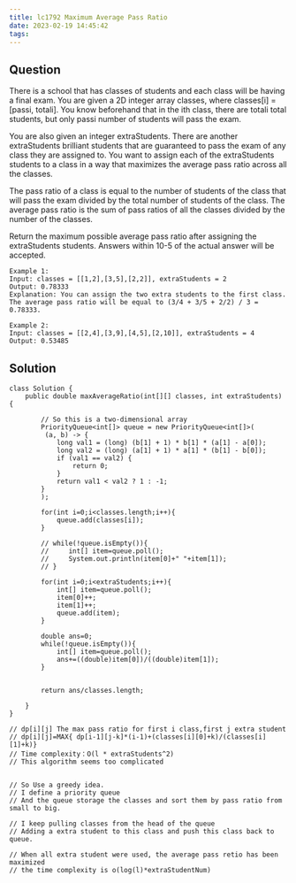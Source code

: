 ```yaml
---
title: lc1792 Maximum Average Pass Ratio
date: 2023-02-19 14:45:42
tags:
---
```


## Question

There is a school that has classes of students and each class will be having a final exam. You are given a 2D integer array classes, where classes[i] = [passi, totali]. You know beforehand that in the ith class, there are totali total students, but only passi number of students will pass the exam.

You are also given an integer extraStudents. There are another extraStudents brilliant students that are guaranteed to pass the exam of any class they are assigned to. You want to assign each of the extraStudents students to a class in a way that maximizes the average pass ratio across all the classes.

The pass ratio of a class is equal to the number of students of the class that will pass the exam divided by the total number of students of the class. The average pass ratio is the sum of pass ratios of all the classes divided by the number of the classes.

Return the maximum possible average pass ratio after assigning the extraStudents students. Answers within 10-5 of the actual answer will be accepted.

```
Example 1:
Input: classes = [[1,2],[3,5],[2,2]], extraStudents = 2
Output: 0.78333
Explanation: You can assign the two extra students to the first class. The average pass ratio will be equal to (3/4 + 3/5 + 2/2) / 3 = 0.78333.

Example 2:
Input: classes = [[2,4],[3,9],[4,5],[2,10]], extraStudents = 4
Output: 0.53485

```



## Solution



```
class Solution {
    public double maxAverageRatio(int[][] classes, int extraStudents) {

        // So this is a two-dimensional array
        PriorityQueue<int[]> queue = new PriorityQueue<int[]>(
         (a, b) -> {
            long val1 = (long) (b[1] + 1) * b[1] * (a[1] - a[0]);
            long val2 = (long) (a[1] + 1) * a[1] * (b[1] - b[0]);
            if (val1 == val2) {
                return 0;
            }
            return val1 < val2 ? 1 : -1;
        }
        );

        for(int i=0;i<classes.length;i++){
            queue.add(classes[i]);
        }

        // while(!queue.isEmpty()){
        //     int[] item=queue.poll();
        //     System.out.println(item[0]+" "+item[1]);
        // }

        for(int i=0;i<extraStudents;i++){
            int[] item=queue.poll();
            item[0]++;
            item[1]++;
            queue.add(item);
        }

        double ans=0;
        while(!queue.isEmpty()){
            int[] item=queue.poll();
            ans+=((double)item[0])/((double)item[1]);
        }

        
        return ans/classes.length;

    }
}

// dp[i][j] The max pass ratio for first i class,first j extra student
// dp[i][j]=MAX{ dp[i-1][j-k]*(i-1)+(classes[i][0]+k)/(classes[i][1]+k)}
// Time complexity：O(l * extraStudents^2)
// This algorithm seems too complicated


// So Use a greedy idea.
// I define a priority queue
// And the queue storage the classes and sort them by pass ratio from small to big.

// I keep pulling classes from the head of the queue
// Adding a extra student to this class and push this class back to queue.

// When all extra student were used, the average pass retio has been maximized
// the time complexity is o(log(l)*extraStudentNum)



```



